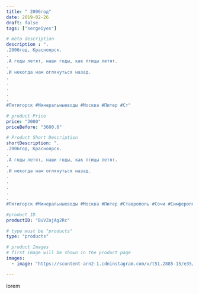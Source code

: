 ```yaml
---
title: " 2006год"
date: 2019-02-26
draft: false
tags: ["sergeiyes"]

# meta description
description : ".
.2006год, Красноярск.
.
.А годы летят, наши годы, как птицы летят.
.
.И некогда нам оглянуться назад.
.
.
.
.
.
#Пятигорск #Минеральныеводы #Москва #Питер #Ст"

# product Price
price: "3000"
priceBefore: "3600.0"

# Product Short Description
shortDescription: ".
.2006год, Красноярск.
.
.А годы летят, наши годы, как птицы летят.
.
.И некогда нам оглянуться назад.
.
.
.
.
.
#Пятигорск #Минеральныеводы #Москва #Питер #Ставрополь #Сочи #Симферополь #Севастополь #УФО #Анапа #Краснодар #Екатеринбург #Челябинск #Ессентуки #Железноводск #Кисловодск #бизнес #Ростовнадону #gruppazahvata #крым #sergeystar  #Волгоград #красноярск"

#product ID
productID: "BuVZajAg2Rc"

# type must be "products"
type: "products"

# product Images
# first image will be shown in the product page
images:
  - image: "https://scontent-arn2-1.cdninstagram.com/v/t51.2885-15/e35/51727944_390133611778042_5476820267568577694_n.jpg?tp=1&_nc_ht=scontent-arn2-1.cdninstagram.com&_nc_cat=110&_nc_ohc=qiuGzQRxstsAX84p4B4&ccb=7-4&oh=3bc6db2ad09b0c9f29cfe1c28b9c9a5c&oe=6082E79F&_nc_sid=86f79a&ig_cache_key=MTk4NzYwNjU4NjAxMjY4OTUwMA%3D%3D.2-ccb7-4"

---
```

lorem
